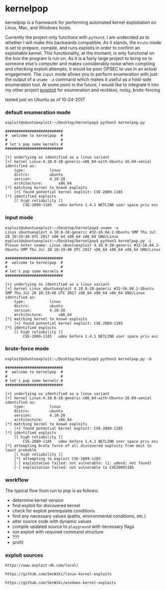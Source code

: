 # kernelpop

kernelpop is a framework for performing automated kernel exploitation on Linux, Mac, and Windows hosts.

Currently the project only functions with `python3`. I am undecided as to whether I will make this backwards 
compatible. As it stands, the `brute` mode is set to prepare, compile, and runs exploits in order to confirm an
exploitable kernel. This functionality, at the moment, is only functional on the box the program is run on. As it
is a fairly large project to bring on to someone else's computer and makes considerably noise when compiling and 
checking exploit attempts, it would be poor OPSEC to use in an actual engagement. The `input` mode allows you to
perform enumeration with just the output of a `uname -a` command which makes it useful as a host-side enumeration tool. 
At some point in the future, I would like to integrate it into my other project 
[pysploit](https://github.com/spencerdodd/pysploit) for enumeration and reckless, noisy, brute-forcing

tested just on Ubuntu as of 10-24-2017

### default enumeration mode

```
﻿exploit@ubuntuexploit:~/Desktop/kernelpop$ python3 kernelpop.py

##########################
#  welcome to kernelpop  #
#                        #
# let's pop some kernels #
##########################

[+] underlying os identified as a linux variant
[+] kernel Linux-4.10.0-28-generic-x86_64-with-Ubuntu-16.04-xenial identified as:
	type:			linux
	distro:			ubuntu
	version:		4.10-28
	architecture:	    x86_64
[*] matching kernel to known exploits
	[+] found potential kernel exploit: CVE-2009-1185
[*] identified exploits
	[[ high reliability ]]
		CVE-2009-1185	udev before 1.4.1 NETLINK user space priv esc
```

### input mode

```
﻿exploit@ubuntuexploit:~/Desktop/kernelpop$ uname -a
Linux ubuntuexploit 4.10.0-28-generic #32~16.04.2-Ubuntu SMP Thu Jul 20 10:19:48 UTC 2017 x86_64 x86_64 x86_64 GNU/Linux
exploit@ubuntuexploit:~/Desktop/kernelpop$ python3 kernelpop.py -i
Please enter uname: Linux ubuntuexploit 4.10.0-28-generic #32~16.04.2-Ubuntu SMP Thu Jul 20 10:19:48 UTC 2017 x86_64 x86_64 x86_64 GNU/Linux

##########################
#  welcome to kernelpop  #
#                        #
# let's pop some kernels #
##########################

[+] underlying os identified as a linux variant
[+] kernel Linux ubuntuexploit 4.10.0-28-generic #32~16.04.2-Ubuntu SMP Thu Jul 20 10:19:48 UTC 2017 x86_64 x86_64 x86_64 GNU/Linux identified as:
	type:			linux
	distro:			ubuntu
	version:		4.10-28
	architecture:	    x86_64
[*] matching kernel to known exploits
	[+] found potential kernel exploit: CVE-2009-1185
[*] identified exploits
	[[ high reliability ]]
		CVE-2009-1185	udev before 1.4.1 NETLINK user space priv esc
```

### brute-force mode
```
﻿exploit@ubuntuexploit:~/Desktop/kernelpop$ python3 kernelpop.py -b

##########################
#  welcome to kernelpop  #
#                        #
# let's pop some kernels #
##########################

[+] underlying os identified as a linux variant
[+] kernel Linux-4.10.0-28-generic-x86_64-with-Ubuntu-16.04-xenial identified as:
	type:			linux
	distro:			ubuntu
	version:		4.10-28
	architecture:	    x86_64
[*] matching kernel to known exploits
	[+] found potential kernel exploit: CVE-2009-1185
[*] identified exploits
	[[ high reliability ]]
		CVE-2009-1185	udev before 1.4.1 NETLINK user space priv esc
[*] attempting brute force of all discovered exploits from most to least probable
	[[ high reliability ]]
	[*] attempting to exploit CVE-2009-1185
	[-] exploitation failed: not vulnerable: (1: udevd: not found)
	[-] exploitation failed: not vulnerable to CVE20091185
```

### workflow

The typical flow from run to pop is as follows:

* determine kernel version
* find exploit for discovered kernel
* check for exploit prerequisite conditions
* find any necessary values (paths, environmental conditions, etc.)
* alter source code with dynamic values
* compile updated source to `playground` with necessary flags
* run exploit with required command structure
* ???
* profit


### exploit sources

`https://www.exploit-db.com/local/`

`https://github.com/SecWiki/linux-kernel-exploits`

`https://github.com/SecWiki/windows-kernel-exploits`